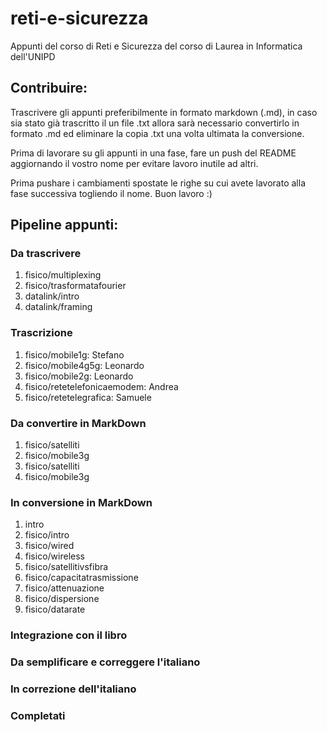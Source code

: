 # reti-e-sicurezza
Appunti del corso di Reti e Sicurezza del corso di Laurea in Informatica dell'UNIPD

## Contribuire:
Trascrivere gli appunti preferibilmente in formato markdown (.md), in caso sia stato già trascritto il un file .txt allora sarà necessario convertirlo in formato .md ed eliminare la copia .txt una volta ultimata la conversione.

Prima di lavorare su gli appunti in una fase, fare un push del README aggiornando il vostro nome per evitare lavoro inutile ad altri.

Prima pushare i cambiamenti spostate le righe su cui avete lavorato alla fase successiva togliendo il nome. Buon lavoro :)

## Pipeline appunti:
### Da trascrivere
<ol>
    <li>fisico/multiplexing</li>
    <li>fisico/trasformatafourier</li>
    <li>datalink/intro</li>
    <li>datalink/framing</li>
</ol>

### Trascrizione
<ol>
    <li>fisico/mobile1g: Stefano</l1>
    <li>fisico/mobile4g5g: Leonardo</li>
    <li>fisico/mobile2g: Leonardo</li>
    <li>fisico/retetelefonicaemodem: Andrea</li>
    <li>fisico/retetelegrafica: Samuele</li>
</ol>

### Da convertire in MarkDown
<ol>
    <li>fisico/satelliti</li>
    <li>fisico/mobile3g</li>
    <li>fisico/satelliti</li>
    <li>fisico/mobile3g</li>
</ol>

### In conversione in MarkDown
<ol>
    <li>intro</li>
    <li>fisico/intro</li>
    <li>fisico/wired</li>
    <li>fisico/wireless</li>
    <li>fisico/satellitivsfibra</li>
    <li>fisico/capacitatrasmissione</li>
    <li>fisico/attenuazione</li>
    <li>fisico/dispersione</li>
    <li>fisico/datarate</li>
</ol>

### Integrazione con il libro
<ol>
</ol>

### Da semplificare e correggere l'italiano
<ol>
</ol>

### In correzione dell'italiano
<ol>
</ol>

### Completati
<ol>
</ol>
